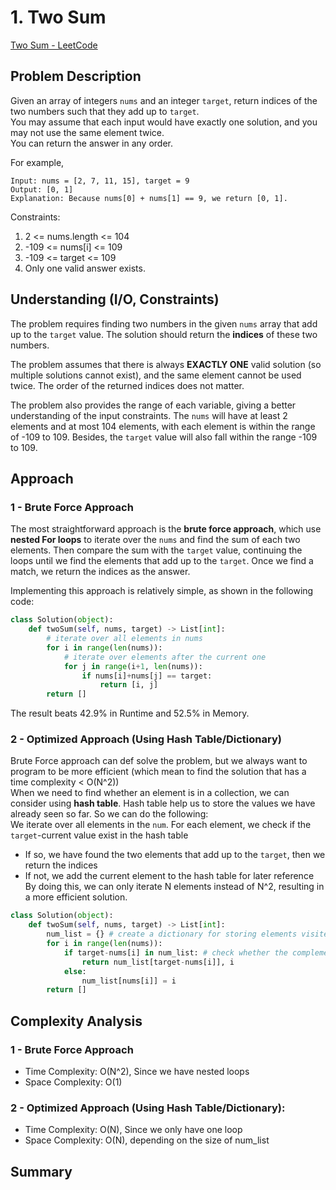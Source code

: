 # 1. Two Sum
[Two Sum - LeetCode](https://leetcode.com/problems/two-sum/description/)

## Problem Description
Given an array of integers `nums` and an integer `target`, return indices of the two numbers such that they add up to `target`. <br>
You may assume that each input would have exactly one solution, and you may not use the same element twice. <br>
You can return the answer in any order.

For example, <br>
```
Input: nums = [2, 7, 11, 15], target = 9
Output: [0, 1]
Explanation: Because nums[0] + nums[1] == 9, we return [0, 1].
```

Constraints:
1. 2 <= nums.length <= 104
2. -109 <= nums[i] <= 109
3. -109 <= target <= 109
4. Only one valid answer exists.

 
## Understanding (I/O, Constraints)
The problem requires finding two numbers in the given `nums` array that add up to the `target` value. The solution should return the **indices** of these two numbers.

The problem assumes that there is always **EXACTLY ONE** valid solution (so multiple solutions cannot exist), and the same element cannot be used twice. The order of the returned indices does not matter.

The problem also provides the range of each variable, giving a better understanding of the input constraints. The `nums` will have at least 2 elements and at most 104 elements, with each element is within the range of -109 to 109. Besides, the `target` value will also fall within the range -109 to 109.

## Approach
### 1 - Brute Force Approach
The most straightforward approach is the **brute force approach**, which use **nested For loops** to iterate over the `nums` and find the sum of each two elements. Then compare the sum with the `target` value, continuing the loops until we find the elements that add up to the `target`. Once we find a match, we return the indices as the answer.

Implementing this approach is relatively simple, as shown in the following code:
```python
class Solution(object):
    def twoSum(self, nums, target) -> List[int]:
        # iterate over all elements in nums
        for i in range(len(nums)):
            # iterate over elements after the current one
            for j in range(i+1, len(nums)): 
                if nums[i]+nums[j] == target:
                    return [i, j]
        return []
```
The result beats 42.9% in Runtime and 52.5% in Memory.

### 2 - Optimized Approach (Using Hash Table/Dictionary)
Brute Force approach can def solve the problem, but we always want to program to be more efficient (which mean to find the solution that has a time complexity < O(N^2)) <br>
When we need to find whether an element is in a collection, we can consider using **hash table**. Hash table help us to store the values we have already seen so far. So we can do the following:<br>
We iterate over all elements in the `num`. For each element, we check if the `target`-current value exist in the hash table
- If so, we have found the two elements that add up to the `target`, then we return the indices
- If not, we add the current element to the hash table for later reference
By doing this, we can only iterate N elements instead of N^2, resulting in a more efficient solution.

```python
class Solution(object):
    def twoSum(self, nums, target) -> List[int]:
        num_list = {} # create a dictionary for storing elements visited
        for i in range(len(nums)):
            if target-nums[i] in num_list: # check whether the complement exist
                return num_list[target-nums[i]], i
            else:
                num_list[nums[i]] = i
        return []
```

## Complexity Analysis
### 1 - Brute Force Approach
- Time Complexity: O(N^2), Since we have nested loops
- Space Complexity: O(1)

### 2 - Optimized Approach (Using Hash Table/Dictionary):
- Time Complexity: O(N), Since we only have one loop
- Space Complexity: O(N), depending on the size of num_list

## Summary

